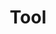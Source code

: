 ---
title: Tool
tags: ["tool", "equipment", "instrument", "implement", "utensil", "device", "hardware"]
icon: tool
svg: '<svg xmlns="http://www.w3.org/2000/svg" width="24" height="24" fill="none" viewBox="0 0 24 24" stroke-width="1.5" stroke-linecap="round" stroke-linejoin="round" stroke="currentColor"><path d="M21 7.86c0-.43-.056-.849-.161-1.246-.092-.349-.522-.432-.776-.177L18.34 8.16a1.767 1.767 0 1 1-2.5-2.5l1.723-1.722c.255-.255.172-.685-.177-.777a4.86 4.86 0 0 0-5.828 6.326c.071.2.031.424-.118.573L3.3 18.2c-.4.4-.4 1.049 0 1.448L4.352 20.7c.4.4 1.047.4 1.447 0l8.14-8.14c.15-.15.374-.19.573-.119A4.86 4.86 0 0 0 21 7.86Z"/></svg>'
---